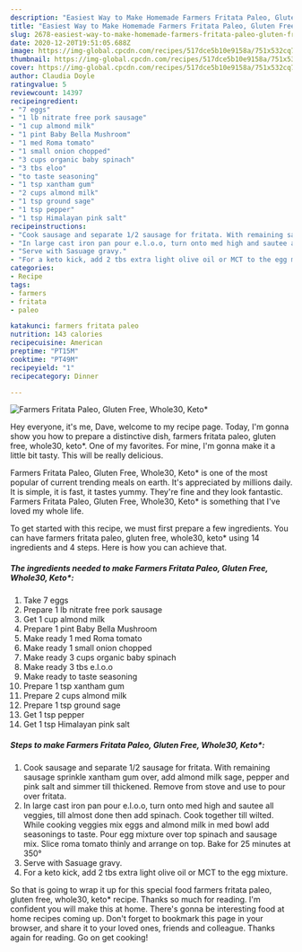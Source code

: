 ```yaml
---
description: "Easiest Way to Make Homemade Farmers Fritata Paleo, Gluten Free, Whole30, Keto*"
title: "Easiest Way to Make Homemade Farmers Fritata Paleo, Gluten Free, Whole30, Keto*"
slug: 2678-easiest-way-to-make-homemade-farmers-fritata-paleo-gluten-free-whole30-keto
date: 2020-12-20T19:51:05.688Z
image: https://img-global.cpcdn.com/recipes/517dce5b10e9158a/751x532cq70/farmers-fritata-paleo-gluten-free-whole30-keto-recipe-main-photo.jpg
thumbnail: https://img-global.cpcdn.com/recipes/517dce5b10e9158a/751x532cq70/farmers-fritata-paleo-gluten-free-whole30-keto-recipe-main-photo.jpg
cover: https://img-global.cpcdn.com/recipes/517dce5b10e9158a/751x532cq70/farmers-fritata-paleo-gluten-free-whole30-keto-recipe-main-photo.jpg
author: Claudia Doyle
ratingvalue: 5
reviewcount: 14397
recipeingredient:
- "7 eggs"
- "1 lb nitrate free pork sausage"
- "1 cup almond milk"
- "1 pint Baby Bella Mushroom"
- "1 med Roma tomato"
- "1 small onion chopped"
- "3 cups organic baby spinach"
- "3 tbs eloo"
- "to taste seasoning"
- "1 tsp xantham gum"
- "2 cups almond milk"
- "1 tsp ground sage"
- "1 tsp pepper"
- "1 tsp Himalayan pink salt"
recipeinstructions:
- "Cook sausage and separate 1/2 sausage for fritata. With remaining sausage sprinkle xantham gum over, add almond milk sage, pepper and pink salt and simmer till thickened. Remove from stove and use to pour over fritata."
- "In large cast iron pan pour e.l.o.o, turn onto med high and sautee all veggies, till almost done then add spinach. Cook together till wilted. While cooking veggies mix eggs and almond milk in med bowl add seasonings to taste. Pour egg mixture over top spinach and sausage mix. Slice roma tomato thinly and arrange on top. Bake for 25 minutes at 350°"
- "Serve with Sasuage gravy."
- "For a keto kick, add 2 tbs extra light olive oil or MCT to the egg mixture."
categories:
- Recipe
tags:
- farmers
- fritata
- paleo

katakunci: farmers fritata paleo 
nutrition: 143 calories
recipecuisine: American
preptime: "PT15M"
cooktime: "PT49M"
recipeyield: "1"
recipecategory: Dinner

---
```



![Farmers Fritata Paleo, Gluten Free, Whole30, Keto*](https://img-global.cpcdn.com/recipes/517dce5b10e9158a/751x532cq70/farmers-fritata-paleo-gluten-free-whole30-keto-recipe-main-photo.jpg)

Hey everyone, it's me, Dave, welcome to my recipe page. Today, I'm gonna show you how to prepare a distinctive dish, farmers fritata paleo, gluten free, whole30, keto*. One of my favorites. For mine, I'm gonna make it a little bit tasty. This will be really delicious.

Farmers Fritata Paleo, Gluten Free, Whole30, Keto* is one of the most popular of current trending meals on earth. It's appreciated by millions daily. It is simple, it is fast, it tastes yummy. They're fine and they look fantastic. Farmers Fritata Paleo, Gluten Free, Whole30, Keto* is something that I've loved my whole life.




To get started with this recipe, we must first prepare a few ingredients. You can have farmers fritata paleo, gluten free, whole30, keto* using 14 ingredients and 4 steps. Here is how you can achieve that.

<!--inarticleads1-->

##### The ingredients needed to make Farmers Fritata Paleo, Gluten Free, Whole30, Keto*:

1. Take 7 eggs
1. Prepare 1 lb nitrate free pork sausage
1. Get 1 cup almond milk
1. Prepare 1 pint Baby Bella Mushroom
1. Make ready 1 med Roma tomato
1. Make ready 1 small onion chopped
1. Make ready 3 cups organic baby spinach
1. Make ready 3 tbs e.l.o.o
1. Make ready to taste seasoning
1. Prepare 1 tsp xantham gum
1. Prepare 2 cups almond milk
1. Prepare 1 tsp ground sage
1. Get 1 tsp pepper
1. Get 1 tsp Himalayan pink salt




<!--inarticleads2-->

##### Steps to make Farmers Fritata Paleo, Gluten Free, Whole30, Keto*:

1. Cook sausage and separate 1/2 sausage for fritata. With remaining sausage sprinkle xantham gum over, add almond milk sage, pepper and pink salt and simmer till thickened. Remove from stove and use to pour over fritata.
1. In large cast iron pan pour e.l.o.o, turn onto med high and sautee all veggies, till almost done then add spinach. Cook together till wilted. While cooking veggies mix eggs and almond milk in med bowl add seasonings to taste. Pour egg mixture over top spinach and sausage mix. Slice roma tomato thinly and arrange on top. Bake for 25 minutes at 350°
1. Serve with Sasuage gravy.
1. For a keto kick, add 2 tbs extra light olive oil or MCT to the egg mixture.




So that is going to wrap it up for this special food farmers fritata paleo, gluten free, whole30, keto* recipe. Thanks so much for reading. I'm confident you will make this at home. There's gonna be interesting food at home recipes coming up. Don't forget to bookmark this page in your browser, and share it to your loved ones, friends and colleague. Thanks again for reading. Go on get cooking!
